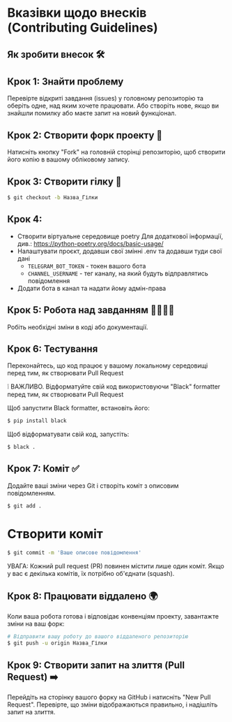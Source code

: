 # Вказівки щодо внесків (Contributing Guidelines)
## Як зробити внесок 🛠️
## Крок 1: Знайти проблему
Перевірте відкриті завдання (issues) у головному репозиторію та оберіть одне, над яким хочете працювати.
Або створіть нове, якщо ви знайшли помилку або маєте запит на новий функціонал.
## Крок 2: Створити форк проекту 🍴
Натисніть кнопку "Fork" на головній сторінці репозиторію, щоб створити його копію в вашому обліковому запису.
## Крок 3: Створити гілку 🌿
```bash
$ git checkout -b Назва_Гілки
```
## Крок 4:
* Створити віртуальне середовище poetry
Для додаткової інформації, див.: https://python-poetry.org/docs/basic-usage/
* Налаштувати проєкт, додавши свої змінні .env та додавши туди свої дані
  * `TELEGRAM_BOT_TOKEN` - токен вашого бота
  * `CHANNEL_USERNAME` - тег каналу, на який будуть відправлятись повідомлення
* Додати бота в канал та надати йому адмін-права

## Крок 5: Робота над завданням 👨‍💻👩‍💻
Робіть необхідні зміни в коді або документації.

## Крок 6: Тестування
Переконайтесь, що код працює у вашому локальному середовищі перед тим, як створювати Pull Request


❕ ВАЖЛИВО. Відформатуйте свій код використовуючи "Black" formatter перед тим, як створювати Pull Request

Щоб запустити Black formatter, встановіть його:
```bash
$ pip install black
```
Щоб відформатувати свій код, запустіть:
```bash
$ black .
```

## Крок 7: Коміт ✅
Додайте ваші зміни через Git і створіть коміт з описовим повідомленням.
```bash
$ git add .
```
# Створити коміт
```bash
$ git commit -m 'Ваше описове повідомлення'
```
УВАГА: Кожний pull request (PR) повинен містити лише один коміт. Якщо у вас є декілька комітів, їх потрібно об'єднати (squash).

## Крок 8: Працювати віддалено 🌍
Коли ваша робота готова і відповідає конвенціям проекту, завантажте зміни на ваш форк:
```bash
# Відправити вашу роботу до вашого віддаленого репозиторію
$ git push -u origin Назва_Гілки
```
## Крок 9: Створити запит на злиття (Pull Request) ➡️
Перейдіть на сторінку вашого форку на GitHub і натисніть "New Pull Request". Перевірте, що зміни відображаються правильно, і надішліть запит на злиття.
